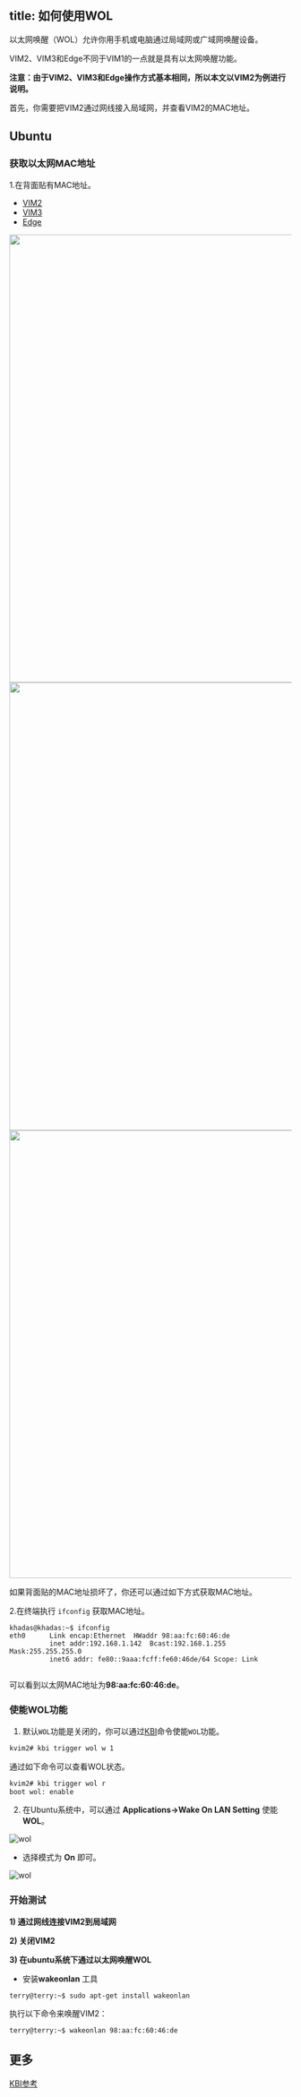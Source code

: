 title: 如何使用WOL
---

以太网唤醒（WOL）允许你用手机或电脑通过局域网或广域网唤醒设备。

VIM2、VIM3和Edge不同于VIM1的一点就是具有以太网唤醒功能。

**注意：由于VIM2、VIM3和Edge操作方式基本相同，所以本文以VIM2为例进行说明。**

首先，你需要把VIM2通过网线接入局域网，并查看VIM2的MAC地址。

## Ubuntu

### 获取以太网MAC地址

1.在背面贴有MAC地址。

<ul class="nav nav-tabs" id="myTab" role="tablist">
  <li class="nav-item" role="presentation">
    <a class="nav-link active" id="vim2-tab" data-toggle="tab" href="#vim2" role="tab" aria-controls="vim2" aria-selected="true">VIM2</a>
  </li>
  <li class="nav-item" role="presentation">
    <a class="nav-link" id="vim3-tab" data-toggle="tab" href="#vim3" role="tab" aria-controls="vim3" aria-selected="false">VIM3</a>
  </li>
  <li class="nav-item" role="presentation">
    <a class="nav-link" id="edge-tab" data-toggle="tab" href="#edge" role="tab" aria-controls="edge" aria-selected="false">Edge</a>
  </li>
</ul>
<div class="tab-content" id="myTabContent">
<div class="tab-pane fade show active" id="vim2" role="tabpanel" aria-labelledby="vim2-tab">

<img src="/linux/images/vim2/VIM2_WOL.png" width="800px">

</div>
<div class="tab-pane fade" id="vim3" role="tabpanel" aria-labelledby="vim3-tab">

<img src="/linux/images/vim3/VIM3_WOL.png" width="800px">

</div>
<div class="tab-pane fade" id="edge" role="tabpanel" aria-labelledby="edge-tab">

<img src="/linux/images/edge/Edge_WOL.jpg" width="800px">

</div>
</div>


如果背面贴的MAC地址损坏了，你还可以通过如下方式获取MAC地址。

2.在终端执行 `ifconfig` 获取MAC地址。
```
khadas@khadas:~$ ifconfig
eth0      Link encap:Ethernet  HWaddr 98:aa:fc:60:46:de
          inet addr:192.168.1.142  Bcast:192.168.1.255  Mask:255.255.255.0 
          inet6 addr: fe80::9aaa:fcff:fe60:46de/64 Scope: Link


```
可以看到以太网MAC地址为**98:aa:fc:60:46:de**。

### 使能WOL功能

1) 默认`WOL`功能是关闭的，你可以通过[KBI](KbiGuidance.html)命令使能`WOL`功能。

```sh
kvim2# kbi trigger wol w 1
``` 

通过如下命令可以查看WOL状态。

```sh
kvim2# kbi trigger wol r
boot wol: enable
```

2) 在Ubuntu系统中，可以通过 **Applications->Wake On LAN Setting** 使能 **WOL**。
 
![wol](/linux/images/vim2/vim2_ubuntu_wol1.png)
 
* 选择模式为 **On** 即可。
 
![wol](/linux/images/vim2/vim2_ubuntu_wol2.png)

### 开始测试

**1) 通过网线连接VIM2到局域网**
 
**2) 关闭VIM2**
 
**3) 在ubuntu系统下通过以太网唤醒WOL**

* 安装**wakeonlan** 工具
```
terry@terry:~$ sudo apt-get install wakeonlan
```
执行以下命令来唤醒VIM2：
``` 
terry@terry:~$ wakeonlan 98:aa:fc:60:46:de
```

## 更多
[KBI参考](KbiGuidance.html)
